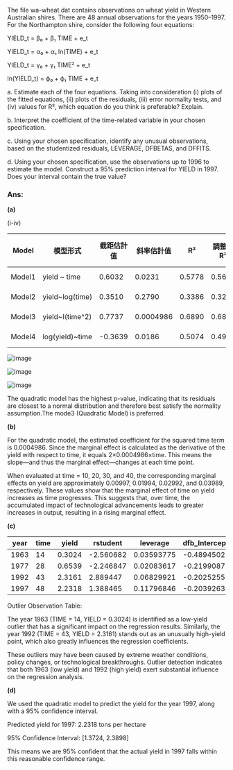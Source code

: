 The file wa-wheat.dat contains observations on wheat yield in Western Australian shires. There are 48 annual observations for the years 1950–1997. For the Northampton shire, consider the following four equations:

YIELD_t = β₀ + β₁ TIME + e_t

YIELD_t = α₀ + α₁ ln(TIME) + e_t

YIELD_t = γ₀ + γ₁ TIME² + e_t

ln(YIELD_t) = ϕ₀ + ϕ₁ TIME + e_t

a. Estimate each of the four equations. Taking into consideration (i) plots of the fitted equations, (ii) plots of the residuals, (iii) error normality tests, and (iv) values for R², which equation do you think is preferable? Explain.

b. Interpret the coefficient of the time-related variable in your chosen specification.

c. Using your chosen specification, identify any unusual observations, based on the studentized residuals, LEVERAGE, DFBETAS, and DFFITS.

d. Using your chosen specification, use the observations up to 1996 to estimate the model. Construct a 95% prediction interval for YIELD in 1997. Does your interval contain the true value?


### Ans:

**(a)**

(i-iv)

| Model  | 模型形式   | 截距估計值 | 斜率估計值 |  R²    | 調整後 R² | 殘差標準誤 | F 統計量 (df=1,46) | p-value | Jarque-Bera 統計量 | JB p-value |
|--------|-----------|-----------|------------|--------|----------|-----------|--------------------|---------|-------------------|------------|
| Model1 |yield ~ time| 0.6032   | 0.0231     | 0.5778 | 0.5687   | 0.2791    | 62.96              | 3.69e-10| 0.1326            | 0.9359     |
| Model2 |yield~log(time)| 0.3510 | 0.2790    | 0.3386 | 0.3242   | 0.3494    | 23.55              | 1.44e-05| 2.7630            | 0.2512     |
| Model3 |yield~I(time^2)| 0.7737 | 0.0004986 | 0.6890 | 0.6822   | 0.2396    | 101.9              | 3.01e-13| 0.3241            | 0.8504     |
| Model4 |log(yield)~time| -0.3639| 0.0186    | 0.5074 | 0.4966   | 0.2598    | 47.37              | 1.37e-08| 0.3159            | 0.8539     |


![image](https://github.com/user-attachments/assets/3e798c01-baa8-4781-95a2-08c998db791b)


![image](https://github.com/user-attachments/assets/6a07d90d-02c0-4f42-9713-23c505a004a1)


![image](https://github.com/user-attachments/assets/2b9bbb25-59cf-422f-94a9-a04653b992b8)


The quadratic model has the highest p-value, indicating that its residuals are closest to a normal distribution and therefore best satisfy the normality assumption.The mode3 (Quadratic Model) is preferred.

**(b)**

For the quadratic model, the estimated coefficient for the squared time term is 0.0004986. Since the marginal effect is calculated as the derivative of the yield with respect to time, it equals 2×0.0004986×time. This means the slope—and thus the marginal effect—changes at each time point.

When evaluated at time = 10, 20, 30, and 40, the corresponding marginal effects on yield are approximately 0.00997, 0.01994, 0.02992, and 0.03989, respectively. These values show that the marginal effect of time on yield increases as time progresses. This suggests that, over time, the accumulated impact of technological advancements leads to greater increases in output, resulting in a rising marginal effect.

**(c)**

  | year |  time | yield  | rstudent  |  leverage   | dfb_Intercept  |   dfb_time    |  dffits    |
  |------|-------|--------|-----------|-------------|----------------|---------------|------------|
  | 1963 |   14  | 0.3024 | -2.560682 |  0.03593775 |  -0.4894502    |  0.320519995  | -0.4944002 |
  | 1977 |   28  | 0.6539 | -2.246847 |  0.02083617 |  -0.2199087    |  0.003822742  | -0.3277591 |
  | 1992 |   43  | 2.3161 |  2.889447 |  0.06829921 |  -0.2025255    |  0.652179762  |  0.7823199 |
  | 1997 |   48  | 2.2318 |  1.388465 |  0.11796846 |  -0.2039263    |  0.460766575  |  0.5077802 |
      
Outlier Observation Table:

The year 1963 (TIME = 14, YIELD = 0.3024) is identified as a low-yield outlier that has a significant impact on the regression results. Similarly, the year 1992 (TIME = 43, YIELD = 2.3161) stands out as an unusually high-yield point, which also greatly influences the regression coefficients.

These outliers may have been caused by extreme weather conditions, policy changes, or technological breakthroughs. Outlier detection indicates that both 1963 (low yield) and 1992 (high yield) exert substantial influence on the regression analysis.


**(d)**

We used the quadratic model to predict the yield for the year 1997, along with a 95% confidence interval.

Predicted yield for 1997: 2.2318 tons per hectare

95% Confidence Interval: [1.3724, 2.3898]

This means we are 95% confident that the actual yield in 1997 falls within this reasonable confidence range.

